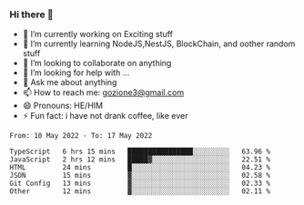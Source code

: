 ### Hi there 👋

<!--
**charlieScript/charlieScript** is a ✨ _special_ ✨ repository because its `README.md` (this file) appears on your GitHub profile.

Here are some ideas to get you started: -->

- 🔭 I’m currently working on Exciting stuff
- 🌱 I’m currently learning NodeJS,NestJS, BlockChain, and oother random stuff
- 👯 I’m looking to collaborate on anything
- 🤔 I’m looking for help with ...
- 💬 Ask me about anything
- 📫 How to reach me: gozione3@gmail.com
- 😄 Pronouns: HE/HIM
- ⚡ Fun fact: i have not drank coffee, like ever
<!--START_SECTION:waka-->

```text
From: 10 May 2022 - To: 17 May 2022

TypeScript   6 hrs 15 mins   ████████████████░░░░░░░░░   63.96 %
JavaScript   2 hrs 12 mins   █████▓░░░░░░░░░░░░░░░░░░░   22.51 %
HTML         24 mins         █░░░░░░░░░░░░░░░░░░░░░░░░   04.23 %
JSON         15 mins         ▓░░░░░░░░░░░░░░░░░░░░░░░░   02.58 %
Git Config   13 mins         ▓░░░░░░░░░░░░░░░░░░░░░░░░   02.33 %
Other        12 mins         ▓░░░░░░░░░░░░░░░░░░░░░░░░   02.11 %
```

<!--END_SECTION:waka-->
